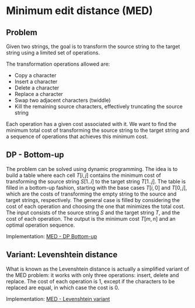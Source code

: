 # Minimum edit distance (MED)

## Problem

Given two strings, the goal is to transform the source string to the target string using a limited set of operations.

The transformation operations allowed are:

- Copy a character
- Insert a character
- Delete a character
- Replace a character
- Swap two adjacent characters (twiddle)
- Kill the remaining source characters, effectively truncating the source string

Each operation has a given cost associated with it. We want to find the minimum total cost of transforming the source string to the target string and a sequence of operations that achieves this minimum cost.

## DP - Bottom-up

The problem can be solved using dynamic programming. The idea is to build a table where each cell $T[i,j]$ contains the minimum cost of transforming the source string $S[1..i]$ to the target string $T[1..j]$. The table is filled in a bottom-up fashion, starting with the base cases $T[i,0]$ and $T[0,j]$, which are the costs of transforming the empty string to the source and target strings, respectively. The general case is filled by considering the cost of each operation and choosing the one that minimizes the total cost.  
The input consists of the source string $S$ and the target string $T$, and the cost of each operation. The output is the minimum cost $T[m,n]$ and an optimal operation sequence.

Implementation: [MED - DP Bottom-up](https://github.com/pl3onasm/AADS/blob/main/algorithms/dynamic-programming/min-edit-dist/med-1.c)

## Variant: Levenshtein distance

What is known as the Levenshtein distance is actually a simplified variant of the MED problem: it works with only three operations: insert, delete and replace. The cost of each operation is 1, except if the characters to be replaced are equal, in which case the cost is 0.

Implementation: [MED - Levenshtein variant](https://github.com/pl3onasm/AADS/blob/main/algorithms/dynamic-programming/min-edit-dist/med-2.c)
